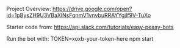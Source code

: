 Project Overview: https://drive.google.com/open?id=1pBysZH9U3VBaXlNsFqnmV1vnvbuRRAYYgjlf9V-TuXo

Starter code from: https://api.slack.com/tutorials/easy-peasy-bots

Run the bot with:
TOKEN=xoxb-your-token-here npm start
